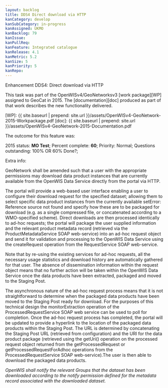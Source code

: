 ```yaml
---
layout: backlog
title: DDS4 Direct download via HTTP
kanCategory: develop
kanSubCategory: in-progress
kanAssigned: UKMO
kanBacklog: 79
kanIssue:
kanPullReq:
kanFeature: Integrated catalogue
kanRelease: 4.1
kanMetric: 5.2
kanSize: 5
kanPriority: 5
kanRepo:
---
```

Enhancement DDS4: Direct download via HTTP

This task was part of the OpenWISv4/GeoNetworksv3 [work package][WP] assigned to GeoCat in 2015.  The [documentation][doc] produced as part of that work describes the new functionality delivered.

[WP]: {{ site.baseurl | prepend: site.url }}/assets/OpenWISv4-GeoNetwork-2015-Workpackage.pdf
[doc]: {{ site.baseurl | prepend: site.url }}/assets/OpenWISv4-GeoNetwork-2015-Documentation.pdf

The outcome for this feature was:

2015 status: **MO Test**; Percent complete: **60**; Priority: Normal; Questions outstanding: 100% OR 60% Done?;

Extra info:

GeoNetwork shall be amended such that a user with the appropriate permissions may download data product instances that are currently available from the OpenWIS Data Service directly from the portal via HTTP.

The portal will provide a web-based user interface enabling a user to configure their download request for the specified dataset; allowing them to select specific data product instances from the currently available setError: Reference source not found and specify how these are to be packaged for download (e.g. as a single compressed file, or concatenated according to a WMO-specified scheme).
Direct downloads are then processed identically to ad-hoc requests; the portal will package the user supplied information and the relevant product metadata record (retrieved via the ProductMetadataService SOAP web-service) into an ad-hoc request object and send it for validation and processing to the OpenWIS Data Service using the createRequest operation from the RequestService SOAP web-service.

Note that by re-using the existing services for ad-hoc requests, all the necessary usage statistics and download history are automatically gathered for that user. The absence of dissemination information within the request object means that no further action will be taken within the OpenWIS Data Service once the data products have been extracted, packaged and moved to the Staging Post.

The asynchronous nature of the ad-hoc request process means that it is not straightforward to determine when the packaged data products have been moved to the Staging Post ready for download. For the purposes of this technical design the monitorExtraction operation of the ProcessedRequestService SOAP web service can be used to poll for completion.
Once the ad-hoc request process has completed, the portal will be updated to provide a hyperlink to the location of the packaged data products within the Staging Post. The URL is determined by concatenating the Staging Post URL (retrieved from configuration) and the URI for the data product package (retrieved using the getUri() operation on the processed request object returned from the getProcessedRequest or getProcessedRequestForAdhoc operations from the ProcessedRequestService SOAP web-service).The user is then able to download the packaged data products.

_OpenWIS shall notify the relevant Groups that the dataset has been downloaded according to the notify permission defined for the metadata record associated with the downloaded dataset._
